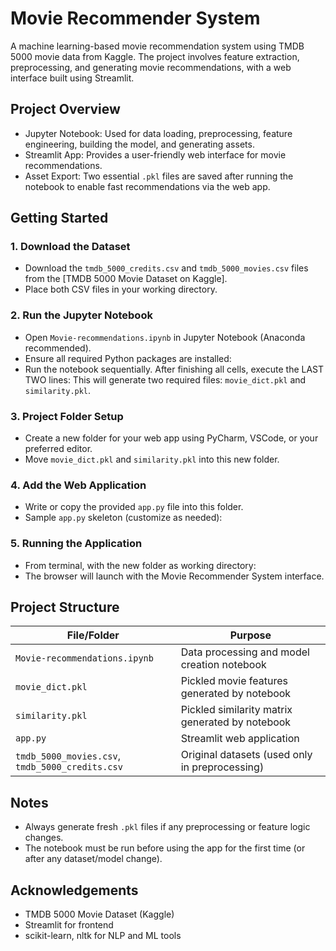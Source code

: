 # Movie Recommender System

A machine learning-based movie recommendation system using TMDB 5000 movie data from Kaggle. The project involves feature extraction, preprocessing, and generating movie recommendations, with a web interface built using Streamlit.

## Project Overview

- Jupyter Notebook: Used for data loading, preprocessing, feature engineering, building the model, and generating assets.
- Streamlit App: Provides a user-friendly web interface for movie recommendations.
- Asset Export: Two essential `.pkl` files are saved after running the notebook to enable fast recommendations via the web app.

## Getting Started

### 1. Download the Dataset

- Download the `tmdb_5000_credits.csv` and `tmdb_5000_movies.csv` files from the [TMDB 5000 Movie Dataset on Kaggle].
- Place both CSV files in your working directory.

### 2. Run the Jupyter Notebook

- Open `Movie-recommendations.ipynb` in Jupyter Notebook (Anaconda recommended).
- Ensure all required Python packages are installed:
- Run the notebook sequentially. After finishing all cells, execute the LAST TWO lines:
This will generate two required files: `movie_dict.pkl` and `similarity.pkl`.

### 3. Project Folder Setup

- Create a new folder for your web app using PyCharm, VSCode, or your preferred editor.
- Move `movie_dict.pkl` and `similarity.pkl` into this new folder.

### 4. Add the Web Application

- Write or copy the provided `app.py` file into this folder.
- Sample `app.py` skeleton (customize as needed):

### 5. Running the Application

- From terminal, with the new folder as working directory:
- The browser will launch with the Movie Recommender System interface.

## Project Structure

| File/Folder                  | Purpose                                          |
|------------------------------|--------------------------------------------------|
| `Movie-recommendations.ipynb`| Data processing and model creation notebook       |
| `movie_dict.pkl`             | Pickled movie features generated by notebook      |
| `similarity.pkl`             | Pickled similarity matrix generated by notebook   |
| `app.py`                     | Streamlit web application                        |
| `tmdb_5000_movies.csv`, `tmdb_5000_credits.csv` | Original datasets (used only in preprocessing) |

## Notes

- Always generate fresh `.pkl` files if any preprocessing or feature logic changes.
- The notebook must be run before using the app for the first time (or after any dataset/model change).

## Acknowledgements

- TMDB 5000 Movie Dataset (Kaggle)
- Streamlit for frontend
- scikit-learn, nltk for NLP and ML tools

